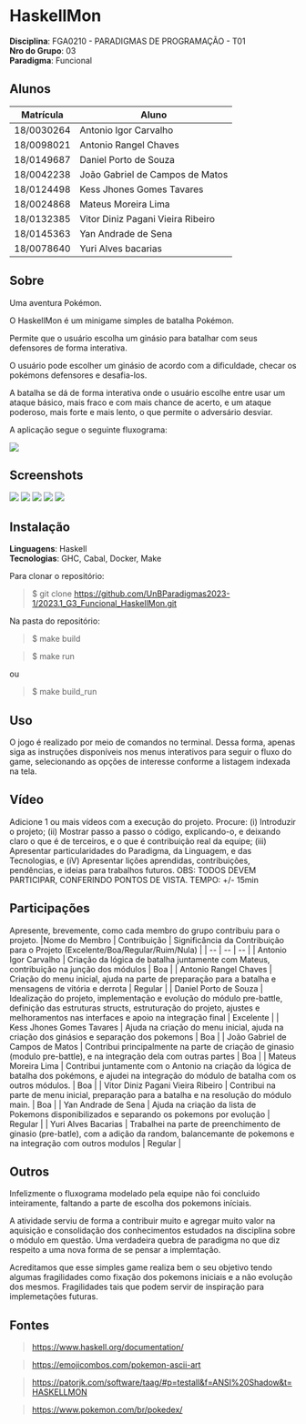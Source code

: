 <!--# RepositorioTemplate
Esse repositório é para ser utilizado pelos grupos como um template inicial, da home page do Projeto.
As seções do Template NÃO DEVEM SER OMITIDAS, sendo TODAS RELEVANTES.

**!! *Atenção: Renomeie o seu repositório para (Ano.Semestre)_(Grupo)_(Paradigma)_(NomeDoProjeto)*. !!** 

Paradigmas:
 - Funcional
 - Logico
 - SMA

**!! *Não coloque os nomes dos alunos no título do repositório*. !!**

**!! *Exemplo de título correto: 2022.2_G1_Logico_ProjetoRoteirosAereos*. !!**
 
 (Apague esses comentários)-->

# HaskellMon

**Disciplina**: FGA0210 - PARADIGMAS DE PROGRAMAÇÃO - T01 <br>
**Nro do Grupo**: 03<br>
**Paradigma**: Funcional<br>

## Alunos
| Matrícula | Aluno |
| :-: | -- |
|18/0030264|Antonio Igor Carvalho|
|18/0098021|Antonio Rangel Chaves|
|18/0149687|Daniel Porto de Souza|
|18/0042238|João Gabriel de Campos de Matos|
|18/0124498|Kess Jhones Gomes Tavares|
|18/0024868|Mateus Moreira Lima|
|18/0132385|Vitor Diniz Pagani Vieira Ribeiro|
|18/0145363|Yan Andrade de Sena|
|18/0078640|Yuri Alves bacarias|

## Sobre 

Uma aventura Pokémon.

O HaskellMon é um minigame simples de batalha Pokémon. 

Permite que o usuário escolha um ginásio para batalhar com seus defensores de forma interativa.

O usuário pode escolher um ginásio de acordo com a dificuldade, checar os pokémons defensores e desafia-los.

A batalha se dá de forma interativa onde o usuário escolhe entre usar um ataque básico, mais fraco e com mais chance de acerto, e um ataque poderoso, mais forte e mais lento, o que permite o adversário desviar.

A aplicação segue o seguinte fluxograma:

![](./images/fluxograma/main.png)

## Screenshots
![](./images/screenshots/titulo.jpg)
![](./images/screenshots/ginasios.jpg)
![](./images/screenshots/batalha01.jpg)
![](./images/screenshots/batalha02.jpg)
![](./images/screenshots/vitoria.jpg)

## Instalação 
**Linguagens**: Haskell<br>
**Tecnologias**: GHC, Cabal, Docker, Make<br>
<!--Descreva os pré-requisitos para rodar o seu projeto e os comandos necessários.
Insira um manual ou um script para auxiliar ainda mais.
Gifs animados e outras ilustrações são bem-vindos!-->

Para clonar o repositório:

> $ git clone https://github.com/UnBParadigmas2023-1/2023.1_G3_Funcional_HaskellMon.git

Na pasta do repositório:

> $ make build

> $ make run

ou

> $ make build_run

## Uso 

O jogo é realizado por meio de comandos no terminal. Dessa forma, apenas siga as instruções disponíveis nos menus interativos para seguir o fluxo do game, selecionando as opções de interesse conforme a listagem indexada na tela.

## Vídeo
Adicione 1 ou mais vídeos com a execução do projeto.
Procure: 
(i) Introduzir o projeto;
(ii) Mostrar passo a passo o código, explicando-o, e deixando claro o que é de terceiros, e o que é contribuição real da equipe;
(iii) Apresentar particularidades do Paradigma, da Linguagem, e das Tecnologias, e
(iV) Apresentar lições aprendidas, contribuições, pendências, e ideias para trabalhos futuros.
OBS: TODOS DEVEM PARTICIPAR, CONFERINDO PONTOS DE VISTA.
TEMPO: +/- 15min

## Participações
Apresente, brevemente, como cada membro do grupo contribuiu para o projeto.
|Nome do Membro | Contribuição | Significância da Contribuição para o Projeto (Excelente/Boa/Regular/Ruim/Nula) |
| -- | -- | -- |
| Antonio Igor Carvalho      | Criação da lógica de batalha juntamente com Mateus, contribuição na junção dos módulos | Boa |
| Antonio Rangel Chaves      |  Criação do menu inicial, ajuda na parte de preparação para a batalha e mensagens de vitória e derrota | Regular |
| Daniel Porto de Souza | Idealização do projeto, implementação e evolução do módulo pre-battle, definição das estruturas structs, estruturação do projeto, ajustes e melhoramentos nas interfaces e apoio na integração final | Excelente |
| Kess Jhones Gomes Tavares  |  Ajuda na criação do menu inicial, ajuda na criação dos ginásios e separação dos pokemons     | Boa |
| João Gabriel de Campos de Matos |  Contribui principalmente na parte de criação de ginasio (modulo pre-battle), e na integração dela com outras partes | Boa |
| Mateus Moreira Lima |  Contribui juntamente com o Antonio na criação da lógica de batalha dos pokémons, e ajudei na integração do módulo de batalha com os outros módulos. | Boa |
| Vitor Diniz Pagani Vieira Ribeiro |  Contribui na parte de menu inicial, preparação para a batalha e na resolução do módulo main. | Boa |
| Yan Andrade de Sena  |  Ajuda na criação da lista de Pokemons disponibilizados e separando os pokemons por evolução     | Regular |
| Yuri Alves Bacarias  |  Trabalhei na parte de preenchimento de ginasio (pre-batle), com a adição da random, balancemante de pokemons e na integração com outros modulos     | Regular |

## Outros 

Infelizmente o fluxograma modelado pela equipe não foi concluido inteiramente, faltando a parte de escolha dos pokemons iníciais.

A atividade serviu de forma a contribuir muito e agregar muito valor na aquisição e consolidação dos conhecimentos estudados na disciplina sobre o módulo em questão. Uma verdadeira quebra de paradigma no que diz respeito a uma nova forma de se pensar a implemtação.

Acreditamos que esse simples game realiza bem o seu objetivo tendo algumas fragilidades como fixação dos pokemons iniciais e a não evolução dos mesmos. Fragilidades tais que podem servir de inspiração para implemetações futuras.

## Fontes
> https://www.haskell.org/documentation/

> https://emojicombos.com/pokemon-ascii-art

> https://patorjk.com/software/taag/#p=testall&f=ANSI%20Shadow&t=HASKELLMON

> https://www.pokemon.com/br/pokedex/
